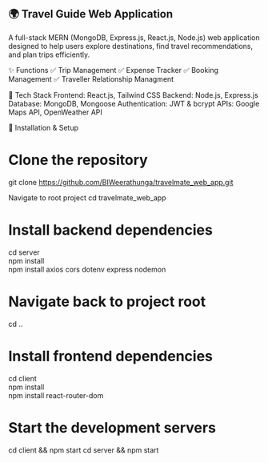 ## 🌍 Travel Guide Web Application

A full-stack MERN (MongoDB, Express.js, React.js, Node.js) web application designed to help users explore destinations, find travel recommendations, and plan trips efficiently.

✨ Functions
✅ Trip Management
✅ Expense Tracker
✅ Booking Management
✅ Traveller Relationship Managment

🔧 Tech Stack
Frontend: React.js, Tailwind CSS
Backend: Node.js, Express.js
Database: MongoDB, Mongoose
Authentication: JWT & bcrypt
APIs: Google Maps API, OpenWeather API

🚀 Installation & Setup
# Clone the repository
git clone https://github.com/BIWeerathunga/travelmate_web_app.git

Navigate to root project
cd travelmate_web_app  

# Install backend dependencies
cd server  
npm install  
npm install axios cors dotenv express nodemon  

# Navigate back to project root
cd ..  

# Install frontend dependencies
cd client  
npm install  
npm install react-router-dom  

# Start the development servers
cd client && npm start 
cd server && npm start  


